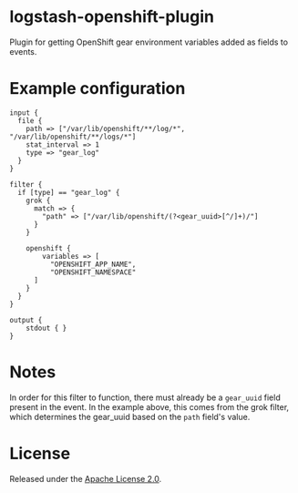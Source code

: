 logstash-openshift-plugin
=========================

Plugin for getting OpenShift gear environment variables added as fields to events.

Example configuration
=====================

    input {
      file {
        path => ["/var/lib/openshift/**/log/*", "/var/lib/openshift/**/logs/*"]
        stat_interval => 1
        type => "gear_log"
      }
    }

    filter {
      if [type] == "gear_log" {
        grok {
          match => {
            "path" => ["/var/lib/openshift/(?<gear_uuid>[^/]+)/"]
          }
        }

        openshift {
        	variables => [
        	  "OPENSHIFT_APP_NAME",
        	  "OPENSHIFT_NAMESPACE"
          ]
        }
      }
    }

    output {
    	stdout { }
    }

Notes
=====
In order for this filter to function, there must already be a `gear_uuid` field present in the event. In the example above, this comes from the grok filter, which determines the gear_uuid based on the `path` field's value.

License
=======
Released under the [Apache License 2.0](http://www.apache.org/licenses/LICENSE-2.0.html).
